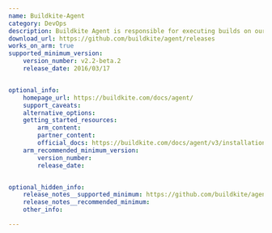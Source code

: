 ```yaml
---
name: Buildkite-Agent
category: DevOps
description: Buildkite Agent is responsible for executing builds on our infrastructure, which means we can run our CI/CD pipelines on our hardware, cloud servers, or even on-premises machines. These provide flexibility and control over the built environment.
download_url: https://github.com/buildkite/agent/releases
works_on_arm: true
supported_minimum_version:
    version_number: v2.2-beta.2
    release_date: 2016/03/17


optional_info:
    homepage_url: https://buildkite.com/docs/agent/
    support_caveats:
    alternative_options:
    getting_started_resources:
        arm_content:
        partner_content:
        official_docs: https://buildkite.com/docs/agent/v3/installation
    arm_recommended_minimum_version:
        version_number:
        release_date:


optional_hidden_info:
    release_notes__supported_minimum: https://github.com/buildkite/agent/releases/tag/v2.2-beta.2
    release_notes__recommended_minimum:
    other_info:

---
```

